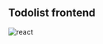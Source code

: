 ## Todolist frontend

![react](https://user-images.githubusercontent.com/9840635/69496598-0a7c5f00-0ed4-11ea-9ee4-3ccf633b4c50.gif)

